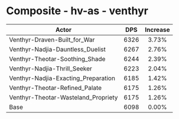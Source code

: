 # Composite - hv-as - venthyr
| Actor | DPS | Increase |
|---|:---:|:---:|
|Venthyr-Draven-Built_for_War|6326|3.73%|
|Venthyr-Nadjia-Dauntless_Duelist|6267|2.76%|
|Venthyr-Theotar-Soothing_Shade|6244|2.39%|
|Venthyr-Nadjia-Thrill_Seeker|6223|2.04%|
|Venthyr-Nadjia-Exacting_Preparation|6185|1.42%|
|Venthyr-Theotar-Refined_Palate|6175|1.26%|
|Venthyr-Theotar-Wasteland_Propriety|6175|1.26%|
|Base|6098|0.00%|
